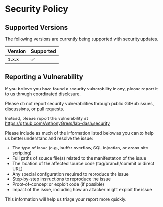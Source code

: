 # Security Policy

## Supported Versions

The following versions are currently being supported with security updates.

| Version | Supported          |
| ------- | ------------------ |
| 1.x.x   | :white_check_mark: |

## Reporting a Vulnerability

If you believe you have found a security vulnerability in any, please report it to us through coordinated disclosure.

Please do not report security vulnerabilities through public GitHub issues, discussions, or pull requests.

Instead, please report the vulnerability at https://github.com/AnthonyGress/lab-dash/security

Please include as much of the information listed below as you can to help us better understand and resolve the issue:  

* The type of issue (e.g., buffer overflow, SQL injection, or cross-site scripting)  
* Full paths of source file(s) related to the manifestation of the issue  
* The location of the affected source code (tag/branch/commit or direct URL)  
* Any special configuration required to reproduce the issue  
* Step-by-step instructions to reproduce the issue  
* Proof-of-concept or exploit code (if possible)  
* Impact of the issue, including how an attacker might exploit the issue
  
This information will help us triage your report more quickly.
